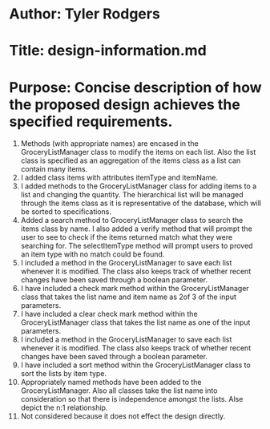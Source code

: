 # Author: Tyler Rodgers
# Title: design-information.md
# Purpose: Concise description of how the proposed design achieves the specified requirements.

1. Methods (with appropriate names) are encased in the GroceryListManager class to modify the items on each list. Also the list class is specified as an aggregation of the items class as a list can contain many items.
2. I added class items with attributes itemType and itemName. 
3. I added methods to the GroceryListManager class for adding items to a list and changing the quantity. The hierarchical list will be managed through the items class as it is representative of the database, which will be sorted to specifications.
4. Added a search method to GroceryListManager class to search the items class by name. I also added a verify method that will prompt the user to see to check if the items returned match what they were searching for. The selectItemType method will prompt users to proved an item type with no match could be found. 
5. I included a method in the GroceryListManager to save each list whenever it is modified. The class also keeps track of whether recent changes have been saved through a boolean parameter.
6. I have included a check mark method within the GroceryListManager class that takes the list name and item name as 2of 3 of the input parameters.
7. I have included a clear check mark method within the GroceryListManager class that takes the list name as one of the input parameters.
8. I included a method in the GroceryListManager to save each list whenever it is modified. The class also keeps track of whether recent changes have been saved through a boolean parameter.
9. I have included a sort method within the GroceryListManager class to sort the lists by item type.
10. Appropriately named methods have been added to the GroceryListManager. Also all classes take the list name into consideration so that there is independence amongst the lists. Alse depict the n:1 relationship.
11. Not considered because it does not effect the design directly.
